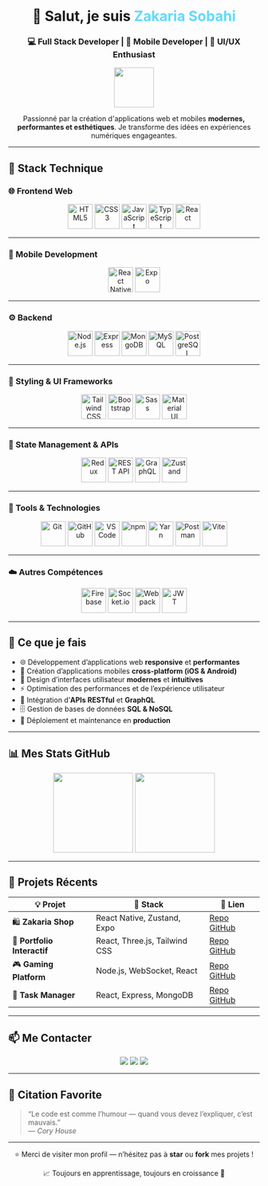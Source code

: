 <!-- 🌟 README GitHub Professionnel - Zakaria Sobahi -->

<h1 align="center">👋 Salut, je suis <span style="color:#61DAFB;">Zakaria Sobahi</span></h1>
<h3 align="center">💻 Full Stack Developer | 📱 Mobile Developer | 🎨 UI/UX Enthusiast</h3>

<p align="center">
  <img src="https://img.icons8.com/color/96/000000/source-code.png" width="80"/>
</p>

<p align="center">
  Passionné par la création d'applications web et mobiles <strong>modernes, performantes et esthétiques</strong>.  
  Je transforme des idées en expériences numériques engageantes.
</p>

---

## 🚀 Stack Technique  

### 🌐 Frontend Web  
<p align="center">
  <img src="https://cdn.jsdelivr.net/gh/devicons/devicon/icons/html5/html5-original.svg" width="50" title="HTML5"/>
  <img src="https://cdn.jsdelivr.net/gh/devicons/devicon/icons/css3/css3-original.svg" width="50" title="CSS3"/>
  <img src="https://cdn.jsdelivr.net/gh/devicons/devicon/icons/javascript/javascript-original.svg" width="50" title="JavaScript"/>
  <img src="https://cdn.jsdelivr.net/gh/devicons/devicon/icons/typescript/typescript-original.svg" width="50" title="TypeScript"/>
  <img src="https://cdn.jsdelivr.net/gh/devicons/devicon/icons/react/react-original.svg" width="50" title="React"/>
</p>

---

### 📱 Mobile Development  
<p align="center">
  <img src="https://cdn.jsdelivr.net/gh/devicons/devicon/icons/react/react-original.svg" width="50" title="React Native"/>
  <img src="https://upload.wikimedia.org/wikipedia/commons/3/3c/Expo_Logo.svg" width="50" title="Expo"/>
</p>

---

### ⚙️ Backend  
<p align="center">
  <img src="https://cdn.jsdelivr.net/gh/devicons/devicon/icons/nodejs/nodejs-original.svg" width="50" title="Node.js"/>
  <img src="https://cdn.jsdelivr.net/gh/devicons/devicon/icons/express/express-original.svg" width="50" title="Express"/>
  <img src="https://cdn.jsdelivr.net/gh/devicons/devicon/icons/mongodb/mongodb-original.svg" width="50" title="MongoDB"/>
  <img src="https://cdn.jsdelivr.net/gh/devicons/devicon/icons/mysql/mysql-original.svg" width="50" title="MySQL"/>
  <img src="https://cdn.jsdelivr.net/gh/devicons/devicon/icons/postgresql/postgresql-original.svg" width="50" title="PostgreSQL"/>
</p>

---

### 🎨 Styling & UI Frameworks  
<p align="center">
  <img src="https://cdn.jsdelivr.net/gh/devicons/devicon/icons/tailwindcss/tailwindcss-plain.svg" width="50" title="Tailwind CSS"/>
  <img src="https://cdn.jsdelivr.net/gh/devicons/devicon/icons/bootstrap/bootstrap-original.svg" width="50" title="Bootstrap"/>
  <img src="https://cdn.jsdelivr.net/gh/devicons/devicon/icons/sass/sass-original.svg" width="50" title="Sass"/>
  <img src="https://cdn.jsdelivr.net/gh/devicons/devicon/icons/materialui/materialui-original.svg" width="50" title="Material UI"/>
</p>

---

### 🔌 State Management & APIs  
<p align="center">
  <img src="https://cdn.jsdelivr.net/gh/devicons/devicon/icons/redux/redux-original.svg" width="50" title="Redux"/>
  <img src="https://img.icons8.com/ios-filled/50/000000/api.png" width="50" title="REST API"/>
  <img src="https://cdn.jsdelivr.net/gh/devicons/devicon/icons/graphql/graphql-plain.svg" width="50" title="GraphQL"/>
  <img src="https://avatars.githubusercontent.com/u/72518640?s=200&v=4" width="50" title="Zustand"/>
</p>

---

### 🧰 Tools & Technologies  
<p align="center">
  <img src="https://cdn.jsdelivr.net/gh/devicons/devicon/icons/git/git-original.svg" width="50" title="Git"/>
  <img src="https://cdn.jsdelivr.net/gh/devicons/devicon/icons/github/github-original.svg" width="50" title="GitHub"/>
  <img src="https://cdn.jsdelivr.net/gh/devicons/devicon/icons/vscode/vscode-original.svg" width="50" title="VS Code"/>
  <img src="https://cdn.jsdelivr.net/gh/devicons/devicon/icons/npm/npm-original-wordmark.svg" width="50" title="npm"/>
  <img src="https://cdn.jsdelivr.net/gh/devicons/devicon/icons/yarn/yarn-original.svg" width="50" title="Yarn"/>
  <img src="https://www.vectorlogo.zone/logos/getpostman/getpostman-icon.svg" width="50" title="Postman"/>
  <img src="https://cdn.jsdelivr.net/gh/devicons/devicon/icons/vite/vite-original.svg" width="50" title="Vite"/>
</p>

---

### ☁️ Autres Compétences  
<p align="center">
  <img src="https://cdn.jsdelivr.net/gh/devicons/devicon/icons/firebase/firebase-plain.svg" width="50" title="Firebase"/>
  <img src="https://cdn.jsdelivr.net/gh/devicons/devicon/icons/socketio/socketio-original.svg" width="50" title="Socket.io"/>
  <img src="https://cdn.jsdelivr.net/gh/devicons/devicon/icons/webpack/webpack-original.svg" width="50" title="Webpack"/>
  <img src="https://cdn.jsdelivr.net/gh/devicons/devicon/icons/jwt/jwt-plain.svg" width="50" title="JWT"/>
</p>

---

## 🎯 Ce que je fais  

- 🌐 Développement d’applications web **responsive** et **performantes**  
- 📱 Création d’applications mobiles **cross-platform (iOS & Android)**  
- 🎨 Design d’interfaces utilisateur **modernes** et **intuitives**  
- ⚡ Optimisation des performances et de l’expérience utilisateur  
- 🔧 Intégration d’**APIs RESTful** et **GraphQL**  
- 🗄️ Gestion de bases de données **SQL & NoSQL**  
- 🚀 Déploiement et maintenance en **production**  

---

## 📊 Mes Stats GitHub  

<p align="center">
  <img src="https://github-readme-stats.vercel.app/api?username=zakariasobahi&show_icons=true&theme=tokyonight" height="160"/>
  <img src="https://github-readme-stats.vercel.app/api/top-langs/?username=zakariasobahi&layout=compact&theme=tokyonight" height="160"/>
</p>

---

## 🌟 Projets Récents  

| 💡 Projet | 🧩 Stack | 🔗 Lien |
|-----------|----------|---------|
| 🛍️ **Zakaria Shop** | React Native, Zustand, Expo | [Repo GitHub](#) |
| 💼 **Portfolio Interactif** | React, Three.js, Tailwind CSS | [Repo GitHub](#) |
| 🎮 **Gaming Platform** | Node.js, WebSocket, React | [Repo GitHub](#) |
| 📝 **Task Manager** | React, Express, MongoDB | [Repo GitHub](#) |

---

## 📫 Me Contacter  

<p align="center">
  <a href="https://linkedin.com/in/votre-profil"><img src="https://img.shields.io/badge/LinkedIn-0077B5.svg?&style=for-the-badge&logo=linkedin&logoColor=white"/></a>
  <a href="mailto:sobahi.zakaria@agadev.io"><img src="https://img.shields.io/badge/Email-D14836.svg?&style=for-the-badge&logo=gmail&logoColor=white"/></a>
  <a href="https://votre-portfolio.com"><img src="https://img.shields.io/badge/Portfolio-000000.svg?&style=for-the-badge&logo=vercel&logoColor=white"/></a>
</p>

---

## 💬 Citation Favorite  

> “Le code est comme l’humour — quand vous devez l’expliquer, c’est mauvais.”  
> — *Cory House*

---

<p align="center">⭐️ Merci de visiter mon profil — n’hésitez pas à <strong>star</strong> ou <strong>fork</strong> mes projets !</p>
<p align="center">📈 Toujours en apprentissage, toujours en croissance 🚀</p>
